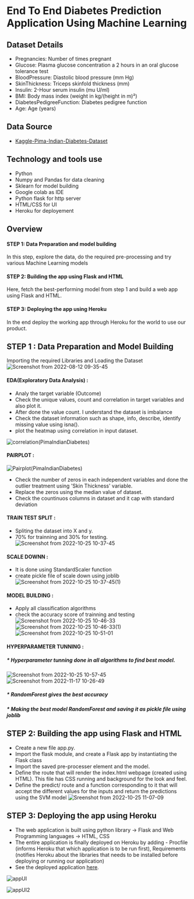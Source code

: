 
# End To End Diabetes Prediction Application Using Machine Learning


Dataset Details
------------

   * Pregnancies: Number of times pregnant
   * Glucose: Plasma glucose concentration a 2 hours in an oral glucose tolerance test
   * BloodPressure: Diastolic blood pressure (mm Hg)
   * SkinThickness: Triceps skinfold thickness (mm)
   * Insulin: 2-Hour serum insulin (mu U/ml)
   * BMI: Body mass index (weight in kg/(height in m)²)
   * DiabetesPedigreeFunction: Diabetes pedigree function
   * Age: Age (years)



Data Source
--------------
- [Kaggle-Pima-Indian-Diabetes-Dataset](https://www.kaggle.com/datasets/uciml/pima-indians-diabetes-database)


Technology and tools use
-------------------------

* Python
* Numpy and Pandas for data cleaning
* Sklearn for model building
* Google colab as IDE
* Python flask for http server
* HTML/CSS for UI
* Heroku for deployement



Overview
----------

#### STEP 1: Data Preparation and model building

In this step, explore the data, do the required pre-processing and try various Machine Learning models

#### STEP 2: Building the app using Flask and HTML

Here, fetch the best-performing model from step 1 and build a web app using Flask and HTML.

#### STEP 3: Deploying the app using Heroku

In the end deploy the working app through Heroku for the world to use our product.
  


STEP 1 : Data Preparation and Model Building
----------------------------------------------

Importing the required Libraries and Loading the Dataset
![Screenshot from 2022-08-12 09-35-45](https://user-images.githubusercontent.com/108679625/197683462-cde430af-9a84-4a17-b348-cb96b78c56c9.png)

#### EDA(Exploratory Data Analysis) :
  *  Analy the target variable (Outcome)
  *  Check the unique values, count and correlation in target variables and also plot it.
  *  After done the value count. I understand the dataset is imbalance
  *  Check the dataset information such as shape, info, describe, identify missing value using isna().
  *  plot the heatmap using correlation in input dataset.

![correlation(PimaIndianDiabetes)](https://user-images.githubusercontent.com/108679625/197685682-c06780ed-3aba-4db0-af25-03035626dd18.png)

  #### PAIRPLOT :
 
![Pairplot(PimaIndianDiabetes)](https://user-images.githubusercontent.com/108679625/197686035-1626f601-aedb-40bd-8a8f-e1305808e4a0.png)

* Check the number of zeros in each independent variables and done the outlier treatment using 'Skin Thickness' variable.
* Replace the zeros using the median value of dataset.
* Check the countinuos columns in dataset and it cap with standard deviation

#### TRAIN TEST SPLIT :
 * Spliting the dataset into X and y.
 * 70% for trainning and 30% for testing.
![Screenshot from 2022-10-25 10-37-45](https://user-images.githubusercontent.com/108679625/197687744-a81f1cd7-676d-4dae-8096-b726bbd87d01.png)

#### SCALE DOWNN :
 * It is done using StandardScaler function
 * create pickle file of scale down using joblib
![Screenshot from 2022-10-25 10-37-45(1)](https://user-images.githubusercontent.com/108679625/197687909-ecd9eab4-86cf-4495-8ce8-77daa3508ac4.png)

 #### MODEL BUILDING :
  * Apply all classification algorithms
  * check the accuracy score of trainning and testing
![Screenshot from 2022-10-25 10-46-33](https://user-images.githubusercontent.com/108679625/197688784-c3d5d65e-f5fb-4259-90fe-bd9a5c56d272.png)
![Screenshot from 2022-10-25 10-46-33(1)](https://user-images.githubusercontent.com/108679625/197688939-764cfa79-ae5b-49f7-a996-3d0be998e32f.png)
![Screenshot from 2022-10-25 10-51-01](https://user-images.githubusercontent.com/108679625/197689274-d1f91996-8c76-4207-9395-b614406ed441.png)

#### HYPERPARAMETER TUNNING :
 ##### * Hyperparameter tunning done in all algorithms to find best model.
![Screenshot from 2022-10-25 10-57-45](https://user-images.githubusercontent.com/108679625/197690253-3a4efe33-844f-4cf7-bebc-a5d321c68d62.png)
![Screenshot from 2022-11-17 10-26-49](https://user-images.githubusercontent.com/108679625/202360133-95bf69a7-c71d-40f5-a016-8c0499f84b31.png)
 #####  * RandomForest gives the best accuracy
 ##### * Making the best model RandomForest and saving it as pickle file using joblib


  
STEP 2: Building the app using Flask and HTML
-----------------------------------------------
 * Create a new file app.py.
 * Import the flask module, and create a Flask app by instantiating the Flask class
 * Import the saved pre-processer element and the model.
 * Define the route that will render the index.html webpage (created using HTML). This file has CSS running and background for the look and feel.
 * Define the predict/ route and a function corresponding to it that will accept the different values for the inputs and return the predictions using the
   SVM model
![Sreenshot from 2022-10-25 11-07-09](https://user-images.githubusercontent.com/108679625/197691443-b6a7c3c4-19fe-40ec-a54b-0c24847dec1b.png)



STEP 3: Deploying the app using Heroku
---------------------------------------

* The web application is built using python library -> Flask and Web Programming languages -> HTML, CSS
* The entire application is finally deployed on Heroku by adding - Procfile (informs Heroku that which application is to be run first), Requirements         (notifies Heroku about the libraries that needs to be installed before deploying or running our application)
* See the deployed application [here](https://diabetesfinder.herokuapp.com/).

![appUI](https://user-images.githubusercontent.com/108679625/184126797-82acbee0-058a-4224-a6a7-bb2363a68a3b.png)

![appUI2](https://user-images.githubusercontent.com/108679625/184127353-95767649-f3e6-4d7e-9ac0-c5a7bc93fc4f.png)


